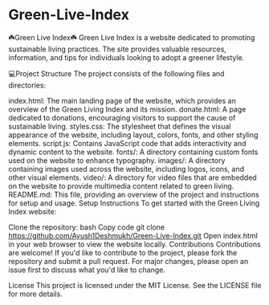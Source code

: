 # Green-Live-Index
☘️Green Live Index☘️
Green Live Index is a website dedicated to promoting sustainable living practices. The site provides valuable resources, information, and tips for individuals looking to adopt a greener lifestyle.

💻Project Structure
The project consists of the following files and directories:

index.html: The main landing page of the website, which provides an overview of the Green Living Index and its mission.
donate.html: A page dedicated to donations, encouraging visitors to support the cause of sustainable living.
styles.css: The stylesheet that defines the visual appearance of the website, including layout, colors, fonts, and other styling elements.
script.js: Contains JavaScript code that adds interactivity and dynamic content to the website.
fonts/: A directory containing custom fonts used on the website to enhance typography.
images/: A directory containing images used across the website, including logos, icons, and other visual elements.
video/: A directory for video files that are embedded on the website to provide multimedia content related to green living.
README.md: This file, providing an overview of the project and instructions for setup and usage.
Setup Instructions
To get started with the Green Living Index website:

Clone the repository:
bash
Copy code
git clone https://github.com/Ayush1Deshmukh/Green-Live-Index.git
Open index.html in your web browser to view the website locally.
Contributions
Contributions are welcome! If you'd like to contribute to the project, please fork the repository and submit a pull request. For major changes, please open an issue first to discuss what you'd like to change.

License
This project is licensed under the MIT License. See the LICENSE file for more details.
